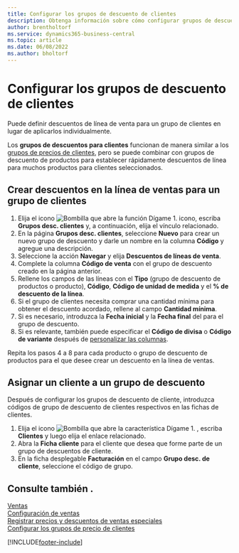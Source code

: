 ```yaml
---
title: Configurar los grupos de descuento de clientes
description: Obtenga información sobre cómo configurar grupos de descuento para clientes y crear descuentos de líneas de venta para esos grupos.
author: brentholtorf
ms.service: dynamics365-business-central
ms.topic: article
ms.date: 06/08/2022
ms.author: bholtorf
---
```

# <a name="set-up-customer-discount-groups"></a>Configurar los grupos de descuento de clientes

Puede definir descuentos de línea de venta para un grupo de clientes en lugar de aplicarlos individualmente.

Los **grupos de descuentos para clientes** funcionan de manera similar a los [grupos de precios de clientes](sales-how-to-set-up-customer-price-groups.md), pero se puede combinar con grupos de descuento de productos para establecer rápidamente descuentos de línea para muchos productos para clientes seleccionados.

## <a name="create-sales-line-discounts-for-a-customer-group"></a>Crear descuentos en la línea de ventas para un grupo de clientes

1. Elija el icono ![Bombilla que abre la función Dígame 1.](media/ui-search/search_small.png "Dígame qué desea hacer") icono, escriba **Grupos desc. clientes** y, a continuación, elija el vínculo relacionado.
2. En la página **Grupos desc. clientes**, seleccione **Nuevo** para crear un nuevo grupo de descuento y darle un nombre en la columna **Código** y agregue una descripción.
3. Seleccione la acción **Navegar** y elija **Descuentos de líneas de venta**.
4. Complete la columna **Código de venta** con el grupo de descuento creado en la página anterior.
5. Rellene los campos de las líneas con el **Tipo** (grupo de descuento de productos o producto), **Código**, **Código de unidad de medida** y el **% de descuento de la línea**.
6. Si el grupo de clientes necesita comprar una cantidad mínima para obtener el descuento acordado, rellene al campo **Cantidad mínima**.
7. Si es necesario, introduzca la **Fecha inicial** y la **Fecha final** del para el grupo de descuento.
8. Si es relevante, también puede especificar el **Código de divisa** o **Código de variante** después de [personalizar las columnas](ui-personalization-user.md).

Repita los pasos 4 a 8 para cada producto o grupo de descuento de productos para el que desee crear un descuento en la línea de ventas.

## <a name="assign-a-customer-to-a-discount-group"></a>Asignar un cliente a un grupo de descuento

Después de configurar los grupos de descuento de cliente, introduzca códigos de grupo de descuento de clientes respectivos en las fichas de clientes.

1. Elija el icono ![Bombilla que abre la característica Dígame 1.](media/ui-search/search_small.png "Dígame qué desea hacer") , escriba **Clientes** y luego elija el enlace relacionado.
2. Abra la **Ficha cliente** para el cliente que desea que forme parte de un grupo de descuentos de cliente.
3. En la ficha desplegable **Facturación** en el campo **Grupo desc. de cliente**, seleccione el código de grupo.

## <a name="see-also"></a>Consulte también .

[Ventas](sales-manage-sales.md)  
[Configuración de ventas](sales-setup-sales.md)  
[Registrar precios y descuentos de ventas especiales](sales-how-record-sales-price-discount-payment-agreements.md)  
[Configurar los grupos de precio de clientes](sales-how-to-set-up-customer-price-groups.md)  

[!INCLUDE[footer-include](includes/footer-banner.md)]
